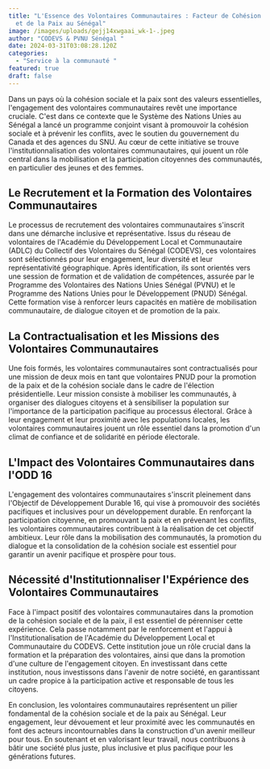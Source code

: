 ```yaml
---
title: "L'Essence des Volontaires Communautaires : Facteur de Cohésion Sociale
  et de la Paix au Sénégal"
image: /images/uploads/gejj14xwgaai_wk-1-.jpeg
author: "CODEVS & PVNU Sénégal "
date: 2024-03-31T03:08:28.120Z
categories:
  - "Service à la communauté "
featured: true
draft: false
---
```

Dans un pays où la cohésion sociale et la paix sont des valeurs essentielles, l'engagement des volontaires communautaires revêt une importance cruciale. C'est dans ce contexte que le Système des Nations Unies au Sénégal a lancé un programme conjoint visant à promouvoir la cohésion sociale et à prévenir les conflits, avec le soutien du gouvernement du Canada et des agences du SNU. Au cœur de cette initiative se trouve l'institutionnalisation des volontaires communautaires, qui jouent un rôle central dans la mobilisation et la participation citoyennes des communautés, en particulier des jeunes et des femmes.

## Le Recrutement et la Formation des Volontaires Communautaires

Le processus de recrutement des volontaires communautaires s'inscrit dans une démarche inclusive et représentative. Issus du réseau de volontaires de l'Académie du Développement Local et Communautaire (ADLC) du Collectif des Volontaires du Sénégal (CODEVS), ces volontaires sont sélectionnés pour leur engagement, leur diversité et leur représentativité géographique. Après identification, ils sont orientés vers une session de formation et de validation de compétences, assurée par le Programme des Volontaires des Nations Unies Sénégal (PVNU) et le Programme des Nations Unies pour le Développement (PNUD) Sénégal. Cette formation vise à renforcer leurs capacités en matière de mobilisation communautaire, de dialogue citoyen et de promotion de la paix.

## La Contractualisation et les Missions des Volontaires Communautaires

Une fois formés, les volontaires communautaires sont contractualisés pour une mission de deux mois en tant que volontaires PNUD pour la promotion de la paix et de la cohésion sociale dans le cadre de l'élection présidentielle. Leur mission consiste à mobiliser les communautés, à organiser des dialogues citoyens et à sensibiliser la population sur l'importance de la participation pacifique au processus électoral. Grâce à leur engagement et leur proximité avec les populations locales, les volontaires communautaires jouent un rôle essentiel dans la promotion d'un climat de confiance et de solidarité en période électorale.

## L'Impact des Volontaires Communautaires dans l'ODD 16

L'engagement des volontaires communautaires s'inscrit pleinement dans l'Objectif de Développement Durable 16, qui vise à promouvoir des sociétés pacifiques et inclusives pour un développement durable. En renforçant la participation citoyenne, en promouvant la paix et en prévenant les conflits, les volontaires communautaires contribuent à la réalisation de cet objectif ambitieux. Leur rôle dans la mobilisation des communautés, la promotion du dialogue et la consolidation de la cohésion sociale est essentiel pour garantir un avenir pacifique et prospère pour tous.

## Nécessité d'Institutionnaliser l'Expérience des Volontaires Communautaires

Face à l'impact positif des volontaires communautaires dans la promotion de la cohésion sociale et de la paix, il est essentiel de pérenniser cette expérience. Cela passe notamment par le renforcement et l'appui à l'Institutionalisation de l'Académie du Développement Local et Communautaire du CODEVS. Cette institution joue un rôle crucial dans la formation et la préparation des volontaires, ainsi que dans la promotion d'une culture de l'engagement citoyen. En investissant dans cette institution, nous investissons dans l'avenir de notre société, en garantissant un cadre propice à la participation active et responsable de tous les citoyens.

En conclusion, les volontaires communautaires représentent un pilier fondamental de la cohésion sociale et de la paix au Sénégal. Leur engagement, leur dévouement et leur proximité avec les communautés en font des acteurs incontournables dans la construction d'un avenir meilleur pour tous. En soutenant et en valorisant leur travail, nous contribuons à bâtir une société plus juste, plus inclusive et plus pacifique pour les générations futures.